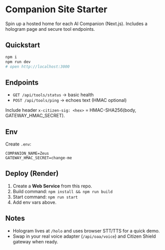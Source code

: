 # Companion Site Starter

Spin up a hosted home for each AI Companion (Next.js). Includes a hologram page and secure tool endpoints.

## Quickstart
```bash
npm i
npm run dev
# open http://localhost:3000
```

## Endpoints
- `GET /api/tools/status` → basic health
- `POST /api/tools/ping`   → echoes text (HMAC optional)

Include header `x-citizen-sig: <hex>` = HMAC-SHA256(body, GATEWAY_HMAC_SECRET).

## Env
Create `.env`:
```
COMPANION_NAME=Zeus
GATEWAY_HMAC_SECRET=change-me
```

## Deploy (Render)
1. Create a **Web Service** from this repo.
2. Build command: `npm install && npm run build`
3. Start command: `npm run start`
4. Add env vars above.

## Notes
- Hologram lives at `/holo` and uses browser STT/TTS for a quick demo.
- Swap in your real voice adapter (`/api/oaa/voice`) and Citizen Shield gateway when ready.


